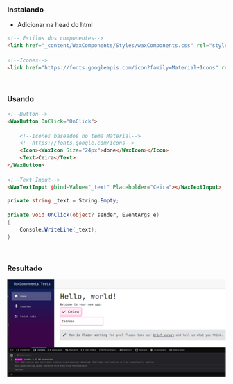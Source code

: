 ### Instalando

- Adicionar na head do html
```html
<!-- Estilos dos componentes-->
<link href="_content/WaxComponents/Styles/waxComponents.css" rel="stylesheet">

<!--Icones-->
<link href="https://fonts.googleapis.com/icon?family=Material+Icons" rel="stylesheet">
```

<br/>

### Usando

```html
<!--Button-->
<WaxButton OnClick="OnClick">
    
    <!--Icones baseados no tema Material-->
    <!--https://fonts.google.com/icons-->
    <Icon><WaxIcon Size="24px">done</WaxIcon></Icon>
    <Text>Ceira</Text>
</WaxButton>

<!--Text Input-->
<WaxTextInput @bind-Value="_text" Placeholder="Ceira"></WaxTextInput>
```

```c#
private string _text = String.Empty;

private void OnClick(object? sender, EventArgs e)
{
    Console.WriteLine(_text);
}
```

<br/>

### Resultado
![sample](Assets/sample.png)
